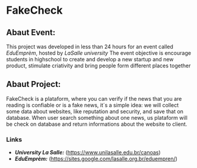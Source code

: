 # FakeCheck

## Abaut Event:
This project was developed in less than 24 hours for an event called *EduEmprèm*, hosted by *LaSalle university*
The event objective is encourage students in highschool to create and develop a new startup and new product, stimulate criativity and bring people form different places together

## Abaut Project:
FakeCheck is a plataform, where you can verify if the news that you are reading is confiable or is a fake news, it´s a simple idea:
we will collect some data about websites, like reputation and security, and save that on database. When user search something about one news, us plataform will be check on database and return informations about the website to client.

### Links

- ***University La Salle:*** (https://www.unilasalle.edu.br/canoas)
- ***EduEmprèm:*** (https://sites.google.com/lasalle.org.br/eduempren/)
